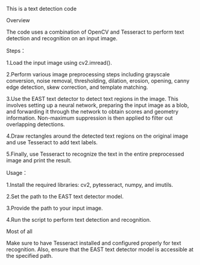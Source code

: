 This is a text detection code


Overview


The code uses a combination of OpenCV and Tesseract to perform text detection and recognition on an input image.

Steps：


1.Load the input image using cv2.imread().

2.Perform various image preprocessing steps including grayscale conversion, noise removal, thresholding, dilation, erosion, opening, canny edge detection, skew correction, and template matching.

3.Use the EAST text detector to detect text regions in the image. This involves setting up a neural network, preparing the input image as a blob, and forwarding it through the network to obtain scores and geometry information. Non-maximum suppression is then applied to filter out overlapping detections.

4.Draw rectangles around the detected text regions on the original image and use Tesseract to add text labels.

5.Finally, use Tesseract to recognize the text in the entire preprocessed image and print the result.

Usage：


1.Install the required libraries: cv2, pytesseract, numpy, and imutils.

2.Set the path to the EAST text detector model.

3.Provide the path to your input image.

4.Run the script to perform text detection and recognition.


Most of all


Make sure to have Tesseract installed and configured properly for text recognition. Also, ensure that the EAST text detector model is accessible at the specified path.
